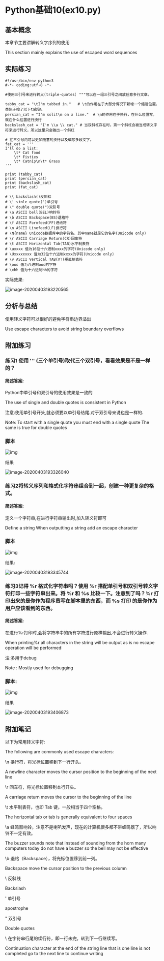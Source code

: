 # Python基础10(ex10.py)

## 基本概念

本章节主要讲解转义字序列的使用

This section mainly explains the use of escaped word sequences

## 实际练习

```
#!/usr/bin/env python3
#-*- coding:utf-8 -*-

#使用三引号来进行转义(triple-quotes) """可以在一组三引号之间放任意多行文章。

tabby_cat = "\tI'm tabbed in."   # \t的作用在于大部分情况下新增一个缩进位置，类似于按了以下tab键。
persian_cat = "I'm solit\n on a line."  # \n的作用在于换行，在什么位置写，就在什么位置进行换行
backslash_cat = "I'm \\a \\ cat." # 当双斜杠存在时，第一个斜杠会被当成转义字符来进行转义，所以这里只会输出一个斜杠

# 在三引号内可以更加随意的换行以及编写多段文字。
fat_cat = ''' 
I'll do a list:
    \t* Cat food
    \t* Fisties
    \t* Catnip\n\t* Grass
'''

print (tabby_cat)
print (persian_cat)
print (backslash_cat)
print (fat_cat)

# \\ backslash()反斜杠
# \' sinle quote(')单引号
# \" double quote(")双引号
# \a ASCII bell(BEL)响铃符
# \b ASCII Backspace(BS)退格符
# \f ASCII Formfeed(FF)进纸符
# \n ASCII Linefeed(LF)换行符
# \N{name} Unicode数据库中的字符名，其中name就是它的名字(Unicode only)
# \r ASCII Carriage Return(CR)回车符
# \t ASCII Horizontal Tab(TAB)水平制表符
# \uxxxx 值为16位十六进制xxxx的字符(Unicode only)
# \Uxxxxxxxx 值为32位十六进制xxxx的字符(Unicode only)
# \v ASCII Vertical TAB(VT)垂直制表符
# \ooo 值为八进制ooo的字符
# \xhh 值为十六进制hh的字符

```



实际效果:

![image-20200403193220565](ex10.assets/image-20200403193220565.png)

## 分析与总结

使用转义字符可以很好的避免字符串边界溢出

Use escape characters to avoid string boundary overflows

## 附加练习

### 练习1 使用 ''' (三个单引号)取代三个双引号，看看效果是不是一样的？

#### 简述答案:

Python中单引号和双引号的使用效果是一致的

The use of single and double quotes is consistent in Python

注意:使用单引号开头,就必须要以单引号结尾.对于双引号来说也是一样的.

Note: To start with a single quote you must end with a single quote The same is true for double quotes

### 脚本

![img](ex10.assets/lu34113kz_tmp_17324c98c5409489.png)

结果

![image-20200403193326040](ex10.assets/image-20200403193326040.png)

### 练习2将转义序列和格式化字符串组合到一起，创建一种更复杂的格式。

#### 简述答案:

定义一个字符串,在进行字符串输出时,加入转义符即可

Define a string When outputting a string add an escape character

### 脚本

![img](ex10.assets/lu34113kz_tmp_9055627fb053141c.png)

结果:

![image-20200403193345744](ex10.assets/image-20200403193345744.png)

### 练习3记得 %r 格式化字符串吗？使用 %r 搭配单引号和双引号转义字符打印一些字符串出来。将 %r 和 %s 比较一下。注意到了吗？%r 打印出来的是你作为程序员写在脚本里的东西，而 %s 打印 的是你作为用户应该看到的东西。

#### 简述答案:

在进行%r打印时,会将字符串中的所有字符进行原样输出,不会进行转义操作.

When printing%r all characters in the string will be output as is no escape operation will be performed

注:多用于debug

Note : Mostly used for debugging

### 脚本:

![img](ex10.assets/lu34113kz_tmp_219f5254f2e7b921.png)

结果

![image-20200403193406873](ex10.assets/image-20200403193406873.png)

## 附加笔记

以下为常用转义字符:

The following are commonly used escape characters:

\n	换行符，将光标位置移到下一行开头。

A newline character moves the cursor position to the beginning of the next line

\r	回车符，将光标位置移到本行开头。

A carriage return moves the cursor to the beginning of the line

\t	水平制表符，也即 Tab 键，一般相当于四个空格。

The horizontal tab or tab is generally equivalent to four spaces

\a	蜂鸣器响铃。注意不是喇叭发声，现在的计算机很多都不带蜂鸣器了，所以响铃不一定有效。

The buzzer sounds note that instead of sounding from the horn many computers today do not have a buzzer so the bell may not be effective

\b	退格（Backspace），将光标位置移到前一列。

Backspace move the cursor position to the previous column

\\	反斜线

Backslash

\'	单引号

apostrophe

\"	双引号

Double quotes

\	在字符串行尾的续行符，即一行未完，转到下一行继续写。

Continuation character at the end of the string line that is one line is not completed go to the next line to continue writing